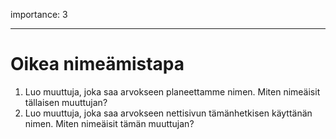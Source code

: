 importance: 3

---

# Oikea nimeämistapa

1. Luo muuttuja, joka saa arvokseen planeettamme nimen. Miten nimeäisit tällaisen muuttujan?
2. Luo muuttuja, joka saa arvokseen nettisivun tämänhetkisen käyttänän nimen. Miten nimeäisit tämän muuttujan?
